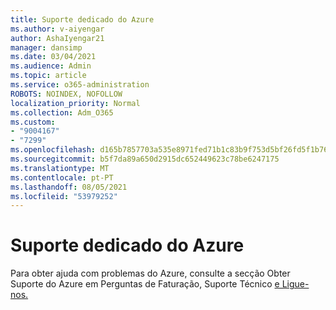 ```yaml
---
title: Suporte dedicado do Azure
ms.author: v-aiyengar
author: AshaIyengar21
manager: dansimp
ms.date: 03/04/2021
ms.audience: Admin
ms.topic: article
ms.service: o365-administration
ROBOTS: NOINDEX, NOFOLLOW
localization_priority: Normal
ms.collection: Adm_O365
ms.custom:
- "9004167"
- "7299"
ms.openlocfilehash: d165b7857703a535e8971fed71b1c83b9f753d5bf26fd5f1b76fe583a6c61578
ms.sourcegitcommit: b5f7da89a650d2915dc652449623c78be6247175
ms.translationtype: MT
ms.contentlocale: pt-PT
ms.lasthandoff: 08/05/2021
ms.locfileid: "53979252"
---
```

# <a name="dedicated-azure-support"></a>Suporte dedicado do Azure

Para obter ajuda com problemas do Azure, consulte a secção Obter Suporte do Azure em Perguntas de Faturação, Suporte Técnico [e Ligue-nos.](https://go.microsoft.com/fwlink/?linkid=2081348)
